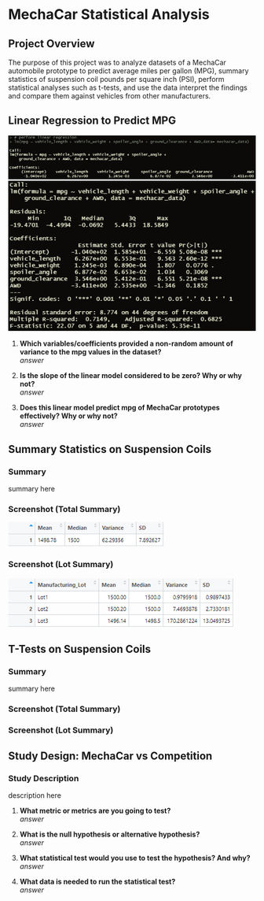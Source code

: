 # MechaCar Statistical Analysis

## Project Overview
The purpose of this project was to analyze datasets of a MechaCar automobile prototype to predict average miles per gallon (MPG), summary statistics of suspension coil pounds per square inch (PSI), perform statistical analyses such as t-tests, and use the data interpret the findings and compare them against vehicles from other manufacturers.<br/>

## Linear Regression to Predict MPG

![Linear Regression](Resources/d1_lm.png)<br/>
![Summary Statistics](Resources/d1_summary.png)<br/>

1. **Which variables/coefficients provided a non-random amount of variance to the mpg values in the dataset?**</br>
*answer*

2. **Is the slope of the linear model considered to be zero? Why or why not?**</br>
*answer*

3. **Does this linear model predict mpg of MechaCar prototypes effectively? Why or why not?**</br>
*answer*

## Summary Statistics on Suspension Coils
### Summary
summary here

### Screenshot (Total Summary)
![Total Summary for Suspension Coils](Resources/d2_total_summary.png)<br/>


### Screenshot (Lot Summary)
![Lot Summary for Suspension Coils](Resources/d2_lot_summary.png)<br/>


## T-Tests on Suspension Coils
### Summary
summary here

### Screenshot (Total Summary)


### Screenshot (Lot Summary)


## Study Design: MechaCar vs Competition
### Study Description
description here

1. **What metric or metrics are you going to test?**</br>
*answer*

2. **What is the null hypothesis or alternative hypothesis?**</br>
*answer*

3. **What statistical test would you use to test the hypothesis? And why?**</br>
*answer*

4. **What data is needed to run the statistical test?**</br>
*answer*


